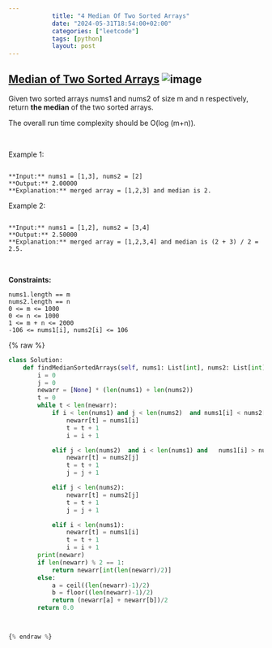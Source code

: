 ```yaml
---
            title: "4 Median Of Two Sorted Arrays"
            date: "2024-05-31T18:54:00+02:00"
            categories: ["leetcode"]
            tags: [python]
            layout: post
---
```

            
## [Median of Two Sorted Arrays](https://leetcode.com/problems/median-of-two-sorted-arrays) ![image](https://img.shields.io/badge/Difficulty-Hard-red)

Given two sorted arrays nums1 and nums2 of size m and n respectively, return **the median** of the two sorted arrays.

The overall run time complexity should be O(log (m+n)).

 

Example 1:

```

**Input:** nums1 = [1,3], nums2 = [2]
**Output:** 2.00000
**Explanation:** merged array = [1,2,3] and median is 2.

```

Example 2:

```

**Input:** nums1 = [1,2], nums2 = [3,4]
**Output:** 2.50000
**Explanation:** merged array = [1,2,3,4] and median is (2 + 3) / 2 = 2.5.

```

 

**Constraints:**

	nums1.length == m
	nums2.length == n
	0 <= m <= 1000
	0 <= n <= 1000
	1 <= m + n <= 2000
	-106 <= nums1[i], nums2[i] <= 106

{% raw %}
```python
class Solution:
    def findMedianSortedArrays(self, nums1: List[int], nums2: List[int]) -> float:
        i = 0
        j = 0
        newarr = [None] * (len(nums1) + len(nums2))
        t = 0
        while t < len(newarr):
            if i < len(nums1) and j < len(nums2)  and nums1[i] < nums2[j]:
                newarr[t] = nums1[i]
                t = t + 1
                i = i + 1

            elif j < len(nums2)  and i < len(nums1) and   nums1[i] > nums2[j]:
                newarr[t] = nums2[j]
                t = t + 1
                j = j + 1

            elif j < len(nums2):
                newarr[t] = nums2[j]
                t = t + 1
                j = j + 1

            elif i < len(nums1):
                newarr[t] = nums1[i]
                t = t + 1
                i = i + 1
        print(newarr)
        if len(newarr) % 2 == 1:
            return newarr[int(len(newarr)/2)]
        else:
            a = ceil((len(newarr)-1)/2)
            b = floor((len(newarr)-1)/2)
            return (newarr[a] + newarr[b])/2
        return 0.0



{% endraw %}
